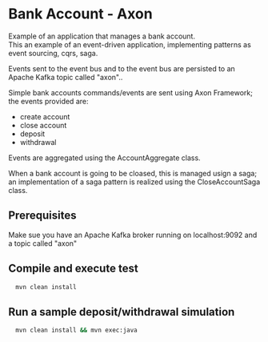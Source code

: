 # Bank Account - Axon

Example of an application that manages a bank account.<br>
This an example of an event-driven application, implementing patterns as event sourcing, cqrs, saga.

Events sent to the event bus and to the event bus are persisted to an Apache Kafka topic called "axon"..

Simple bank accounts commands/events are sent using Axon Framework; the events provided are:
  - create account
  - close account
  - deposit
  - withdrawal

Events are aggregated using the AccountAggregate class.

When a bank account is going to be cloased, this is managed usign a saga; an implementation of a saga pattern is realized using the CloseAccountSaga class.

## Prerequisites

Make sue you have an Apache Kafka broker running on localhost:9092 and a topic called "axon"

## Compile and execute test

```bash
  mvn clean install

```

## Run a sample deposit/withdrawal simulation

```bash
  mvn clean install && mvn exec:java

```
